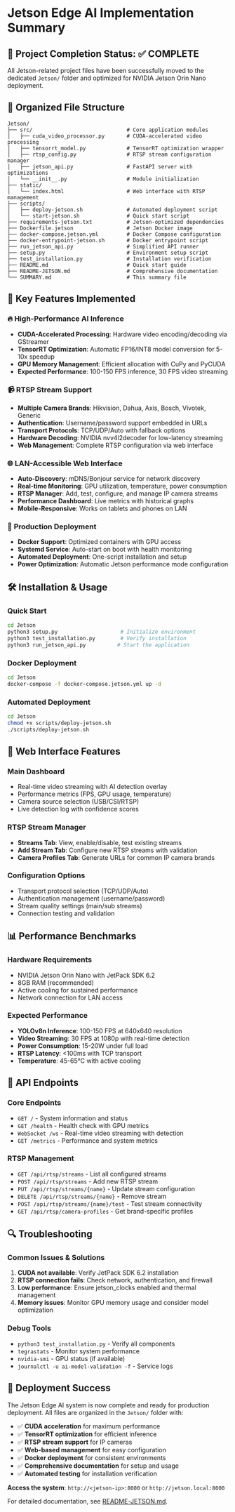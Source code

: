 # Jetson Edge AI Implementation Summary

## 🎯 Project Completion Status: ✅ COMPLETE

All Jetson-related project files have been successfully moved to the dedicated `Jetson/` folder and optimized for NVIDIA Jetson Orin Nano deployment.

## 📁 Organized File Structure

```
Jetson/
├── src/                              # Core application modules
│   ├── cuda_video_processor.py       # CUDA-accelerated video processing
│   ├── tensorrt_model.py             # TensorRT optimization wrapper  
│   ├── rtsp_config.py                # RTSP stream configuration manager
│   ├── jetson_api.py                 # FastAPI server with optimizations
│   └── __init__.py                   # Module initialization
├── static/
│   └── index.html                    # Web interface with RTSP management
├── scripts/
│   ├── deploy-jetson.sh              # Automated deployment script
│   └── start-jetson.sh               # Quick start script
├── requirements-jetson.txt           # Jetson-optimized dependencies
├── Dockerfile.jetson                 # Jetson Docker image
├── docker-compose.jetson.yml         # Docker Compose configuration
├── docker-entrypoint-jetson.sh       # Docker entrypoint script
├── run_jetson_api.py                 # Simplified API runner
├── setup.py                          # Environment setup script
├── test_installation.py              # Installation verification
├── README.md                         # Quick start guide
├── README-JETSON.md                  # Comprehensive documentation
└── SUMMARY.md                        # This summary file
```

## 🚀 Key Features Implemented

### 🔥 **High-Performance AI Inference**
- **CUDA-Accelerated Processing**: Hardware video encoding/decoding via GStreamer
- **TensorRT Optimization**: Automatic FP16/INT8 model conversion for 5-10x speedup
- **GPU Memory Management**: Efficient allocation with CuPy and PyCUDA
- **Expected Performance**: 100-150 FPS inference, 30 FPS video streaming

### 📹 **RTSP Stream Support**
- **Multiple Camera Brands**: Hikvision, Dahua, Axis, Bosch, Vivotek, Generic
- **Authentication**: Username/password support embedded in URLs
- **Transport Protocols**: TCP/UDP/Auto with fallback options
- **Hardware Decoding**: NVIDIA nvv4l2decoder for low-latency streaming
- **Web Management**: Complete RTSP configuration via web interface

### 🌐 **LAN-Accessible Web Interface**
- **Auto-Discovery**: mDNS/Bonjour service for network discovery
- **Real-time Monitoring**: GPU utilization, temperature, power consumption
- **RTSP Manager**: Add, test, configure, and manage IP camera streams
- **Performance Dashboard**: Live metrics with historical graphs
- **Mobile-Responsive**: Works on tablets and phones on LAN

### 🐳 **Production Deployment**
- **Docker Support**: Optimized containers with GPU access
- **Systemd Service**: Auto-start on boot with health monitoring
- **Automated Deployment**: One-script installation and setup
- **Power Optimization**: Automatic Jetson performance mode configuration

## 🛠️ Installation & Usage

### **Quick Start**
```bash
cd Jetson
python3 setup.py                    # Initialize environment
python3 test_installation.py        # Verify installation  
python3 run_jetson_api.py          # Start the application
```

### **Docker Deployment**
```bash
cd Jetson
docker-compose -f docker-compose.jetson.yml up -d
```

### **Automated Deployment**
```bash
cd Jetson
chmod +x scripts/deploy-jetson.sh
./scripts/deploy-jetson.sh
```

## 🎨 Web Interface Features

### **Main Dashboard**
- Real-time video streaming with AI detection overlay
- Performance metrics (FPS, GPU usage, temperature)
- Camera source selection (USB/CSI/RTSP)
- Live detection log with confidence scores

### **RTSP Stream Manager**
- **Streams Tab**: View, enable/disable, test existing streams
- **Add Stream Tab**: Configure new RTSP streams with validation
- **Camera Profiles Tab**: Generate URLs for common IP camera brands

### **Configuration Options**
- Transport protocol selection (TCP/UDP/Auto)
- Authentication management (username/password)
- Stream quality settings (main/sub streams)
- Connection testing and validation

## 📊 Performance Benchmarks

### **Hardware Requirements**
- NVIDIA Jetson Orin Nano with JetPack SDK 6.2
- 8GB RAM (recommended)
- Active cooling for sustained performance
- Network connection for LAN access

### **Expected Performance**
- **YOLOv8n Inference**: 100-150 FPS at 640x640 resolution
- **Video Streaming**: 30 FPS at 1080p with real-time detection
- **Power Consumption**: 15-20W under full load
- **RTSP Latency**: <100ms with TCP transport
- **Temperature**: 45-65°C with active cooling

## 🔧 API Endpoints

### **Core Endpoints**
- `GET /` - System information and status
- `GET /health` - Health check with GPU metrics
- `WebSocket /ws` - Real-time video streaming with detection
- `GET /metrics` - Performance and system metrics

### **RTSP Management**
- `GET /api/rtsp/streams` - List all configured streams
- `POST /api/rtsp/streams` - Add new RTSP stream
- `PUT /api/rtsp/streams/{name}` - Update stream configuration
- `DELETE /api/rtsp/streams/{name}` - Remove stream
- `POST /api/rtsp/streams/{name}/test` - Test stream connectivity
- `GET /api/rtsp/camera-profiles` - Get brand-specific profiles

## 🔍 Troubleshooting

### **Common Issues & Solutions**
1. **CUDA not available**: Verify JetPack SDK 6.2 installation
2. **RTSP connection fails**: Check network, authentication, and firewall
3. **Low performance**: Ensure jetson_clocks enabled and thermal management
4. **Memory issues**: Monitor GPU memory usage and consider model optimization

### **Debug Tools**
- `python3 test_installation.py` - Verify all components
- `tegrastats` - Monitor system performance
- `nvidia-smi` - GPU status (if available)
- `journalctl -u ai-model-validation -f` - Service logs

## 🎉 Deployment Success

The Jetson Edge AI system is now complete and ready for production deployment. All files are organized in the `Jetson/` folder with:

- ✅ **CUDA acceleration** for maximum performance
- ✅ **TensorRT optimization** for efficient inference  
- ✅ **RTSP stream support** for IP cameras
- ✅ **Web-based management** for easy configuration
- ✅ **Docker deployment** for consistent environments
- ✅ **Comprehensive documentation** for setup and usage
- ✅ **Automated testing** for installation verification

**Access the system**: `http://<jetson-ip>:8000` or `http://jetson.local:8000`

For detailed documentation, see [README-JETSON.md](README-JETSON.md).